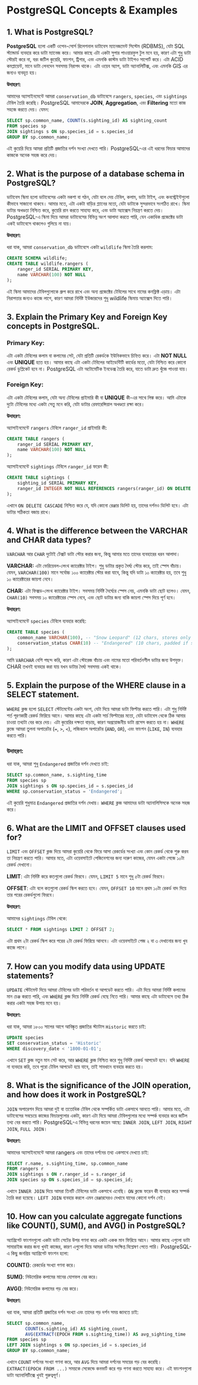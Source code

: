 # PostgreSQL Concepts & Examples

## 1. What is PostgreSQL?

**PostgreSQL** হলো একটি ওপেন-সোর্স রিলেশনাল ডাটাবেস ম্যানেজমেন্ট সিস্টেম (RDBMS), যেটা SQL স্ট্যান্ডার্ড ব্যবহার করে ডাটা ম্যানেজ করে। আমার কাছে এটা একটা সুপার পাওয়ারফুল টুল মনে হয়, কারণ এটা শুধু ডাটা স্টোরই করে না, বরং জটিল কুয়েরি, ফাংশন, ট্রিগার, এবং এমনকি কাস্টম ডাটা টাইপও সাপোর্ট করে। এটা ACID কমপ্লায়েন্ট, মানে ডাটা লেনদেন সবসময় নিরাপদ থাকে। এটা ওয়েব অ্যাপ, ডাটা অ্যানালিটিক্স, এবং এমনকি GIS এর জন্যও ব্যবহৃত হয়।

**উদাহরণ:**

আমাদের অ্যাসাইনমেন্টে আমরা `conservation_db` ডাটাবেসে `rangers`, `species`, এবং `sightings` টেবিল তৈরি করেছি।
PostgreSQL আমাদেরকে **JOIN**, **Aggregation**, এবং **Filtering** মতো কাজ সহজে করতে দেয়। যেমন:
```sql
SELECT sp.common_name, COUNT(s.sighting_id) AS sighting_count
FROM species sp
JOIN sightings s ON sp.species_id = s.species_id
GROUP BY sp.common_name;
```
এই কুয়েরি দিয়ে আমরা প্রতিটি প্রজাতির দর্শন সংখ্যা দেখতে পারি। PostgreSQL-এর এই ধরনের ফিচার আমাদের কাজকে অনেক সহজ করে দেয়।

## 2. What is the purpose of a database schema in PostgreSQL? 

ডাটাবেস স্কিমা হলো ডাটাবেসের একটা নকশা বা গঠন, যেটা বলে দেয় টেবিল, কলাম, ডাটা টাইপ, এবং কনস্ট্রেইন্টগুলো কীভাবে সাজানো থাকবে। আমার মতে, এটা একটা বাড়ির প্ল্যানের মতো, যেটা ডাটাকে সুন্দরভাবে সংগঠিত রাখে। স্কিমা ডাটার অখণ্ডতা নিশ্চিত করে, কুয়েরি রান করতে সাহায্য করে, এবং ডাটা অ্যাক্সেস নিয়ন্ত্রণ করতে দেয়। PostgreSQL-এ স্কিমা দিয়ে আমরা ডাটাবেসের বিভিন্ন অংশ আলাদা করতে পারি, যেন একাধিক প্রজেক্টের ডাটা একই ডাটাবেসে থাকলেও গুলিয়ে না যায়।

**উদাহরণ:**

ধরা যাক, আমরা `conservation_db` ডাটাবেসে একটা `wildlife` স্কিমা তৈরি করলাম:
```sql
CREATE SCHEMA wildlife;
CREATE TABLE wildlife.rangers (
    ranger_id SERIAL PRIMARY KEY,
    name VARCHAR(100) NOT NULL
);
```
এই স্কিমা আমাদের টেবিলগুলোকে গ্রুপ করে রাখে এবং অন্য প্রজেক্টের টেবিলের সাথে নামের কনফ্লিক্ট এড়ায়। এটা নিরাপত্তার জন্যও কাজে লাগে, কারণ আমরা নির্দিষ্ট ইউজারদের শুধু wildlife স্কিমায় অ্যাক্সেস দিতে পারি।

## 3. Explain the Primary Key and Foreign Key concepts in PostgreSQL. 

### Primary Key:
এটা একটা টেবিলের কলাম বা কলামের সেট, যেটা প্রতিটি রেকর্ডকে ইউনিকভাবে চিহ্নিত করে। এটা **NOT NULL** এবং **UNIQUE** হতে হয়। আমার কাছে এটা একটা টেবিলের আইডেন্টিটি কার্ডের মতো, যেটা নিশ্চিত করে কোনো রেকর্ড ডুপ্লিকেট হবে না। PostgreSQL এটা অটোমেটিক ইনডেক্স তৈরি করে, যাতে ডাটা দ্রুত খুঁজে পাওয়া যায়।
### Foreign Key: 
এটা একটা টেবিলের কলাম, যেটা অন্য টেবিলের প্রাইমারি কী বা **UNIQUE** কী-এর সাথে লিঙ্ক করে। আমি এটাকে দুটো টেবিলের মধ্যে একটা সেতু মনে করি, যেটা ডাটার রেফারেন্সিয়াল অখণ্ডতা রক্ষা করে।

**উদাহরণ:**

অ্যাসাইনমেন্টে `rangers` টেবিলে `ranger_id` প্রাইমারি কী:
```sql
CREATE TABLE rangers (
    ranger_id SERIAL PRIMARY KEY,
    name VARCHAR(100) NOT NULL
);
```
অ্যাসাইনমেন্টে `sightings` টেবিলে `ranger_id` ফরেন কী:
```sql
CREATE TABLE sightings (
    sighting_id SERIAL PRIMARY KEY,
    ranger_id INTEGER NOT NULL REFERENCES rangers(ranger_id) ON DELETE CASCADE
);
```
এখানে `ON DELETE CASCADE` নিশ্চিত করে যে, যদি কোনো রেঞ্জার ডিলিট হয়, তাদের দর্শনও ডিলিট হবে। এটা ডাটার সঠিকতা বজায় রাখে।

## 4. What is the difference between the VARCHAR and CHAR data types? 

`VARCHAR` আর `CHAR` দুটোই টেক্সট ডাটা স্টোর করার জন্য, কিন্তু আমার মতে তাদের ব্যবহারের ধরন আলাদা।

**VARCHAR:**
এটা ভেরিয়েবল-লেংথ ক্যারেক্টার টাইপ। শুধু ডাটার প্রকৃত দৈর্ঘ্য স্টোর করে, তাই স্পেস বাঁচায়। যেমন, `VARCHAR(100)` মানে সর্বোচ্চ ১০০ ক্যারেক্টার স্টোর করা যাবে, কিন্তু যদি ডাটা ১০ ক্যারেক্টার হয়, তবে শুধু ১০ ক্যারেক্টারের জায়গা নেবে।

**CHAR:** 
এটা ফিক্সড-লেংথ ক্যারেক্টার টাইপ। সবসময় নির্দিষ্ট দৈর্ঘ্যের স্পেস নেয়, এমনকি ডাটা ছোট হলেও। যেমন, `CHAR(10)` সবসময় ১০ ক্যারেক্টারের স্পেস নেবে, এবং ছোট ডাটার জন্য বাকি জায়গা স্পেস দিয়ে পূর্ণ হবে।

**উদাহরণ:**

অ্যাসাইনমেন্টে `species` টেবিলে ব্যবহার করেছি:
```sql
CREATE TABLE species (
    common_name VARCHAR(100), -- "Snow Leopard" (12 chars, stores only 12)
    conservation_status CHAR(10) -- "Endangered" (10 chars, padded if shorter)
);
```
আমি `VARCHAR` বেশি পছন্দ করি, কারণ এটা স্টোরেজ বাঁচায় এবং নামের মতো পরিবর্তনশীল ডাটার জন্য উপযুক্ত। CHAR তখনই ব্যবহার করা যায় যখন ডাটার দৈর্ঘ্য সবসময় একই থাকে।


## 5. Explain the purpose of the WHERE clause in a SELECT statement.

`WHERE` ক্লজ হলো `SELECT` স্টেটমেন্টের একটা অংশ, যেটা দিয়ে আমরা ডাটা ফিল্টার করতে পারি। এটা শুধু নির্দিষ্ট শর্ত পূরণকারী রেকর্ড ফিরিয়ে আনে। আমার কাছে এটা একটা সার্চ ফিল্টারের মতো, যেটা ডাটাবেস থেকে ঠিক আমার চাওয়া তথ্যটা বের করে দেয়। এটা কুয়েরির দক্ষতা বাড়ায়, কারণ অপ্রয়োজনীয় ডাটা প্রসেস করতে হয় না। `WHERE` ক্লজে আমরা তুলনা অপারেটর (`=`, `>`, `<`), লজিক্যাল অপারেটর (`AND`, `OR`), এবং ফাংশন (`LIKE`, `IN`) ব্যবহার করতে পারি।

### উদাহরণ:
ধরা যাক, আমরা শুধু `Endangered` প্রজাতির দর্শন দেখতে চাই:
```sql
SELECT sp.common_name, s.sighting_time
FROM species sp
JOIN sightings s ON sp.species_id = s.species_id
WHERE sp.conservation_status = 'Endangered';
```
এই কুয়েরি শুধুমাত্র `Endangered` প্রজাতির দর্শন দেখায়। `WHERE` ক্লজ আমাদের ডাটা অ্যানালিসিসকে অনেক সহজ করে।


## 6. What are the LIMIT and OFFSET clauses used for?

`LIMIT` এবং `OFFSET` ক্লজ দিয়ে আমরা কুয়েরি থেকে ফিরে আসা রেকর্ডের সংখ্যা এবং কোন রেকর্ড থেকে শুরু করব তা নিয়ন্ত্রণ করতে পারি। আমার মতে, এটা ওয়েবসাইটে পেজিনেশনের জন্য দারুণ কাজের, যেমন একটা পেজে ১০টা রেকর্ড দেখানো।

**LIMIT**: এটা নির্দিষ্ট করে কতগুলো রেকর্ড ফিরবে। যেমন, `LIMIT 5` মানে শুধু ৫টা রেকর্ড ফিরবে।

**OFFSET**: এটা বলে কতগুলো রেকর্ড স্কিপ করতে হবে। যেমন, `OFFSET 10` মানে প্রথম ১০টা রেকর্ড বাদ দিয়ে তার পরের রেকর্ডগুলো ফিরবে।

**উদাহরণ:**

আমাদের `sightings` টেবিল থেকে:
```sql
SELECT * FROM sightings LIMIT 2 OFFSET 2;
```
এটা প্রথম ২টা রেকর্ড স্কিপ করে পরের ২টা রেকর্ড ফিরিয়ে আনবে। এটা ওয়েবসাইটে পেজ ২ বা ৩ দেখানোর জন্য খুব কাজে লাগে।


## 7. How can you modify data using UPDATE statements?

`UPDATE` স্টেটমেন্ট দিয়ে আমরা টেবিলের ডাটা পরিবর্তন বা আপডেট করতে পারি। এটা দিয়ে আমরা নির্দিষ্ট কলামের মান চেঞ্জ করতে পারি, এবং `WHERE` ক্লজ দিয়ে নির্দিষ্ট রেকর্ড বেছে নিতে পারি। আমার কাছে এটা ডাটাবেসে তথ্য ঠিক করার একটা সহজ উপায় মনে হয়।

**উদাহরণ:**

ধরা যাক, আমরা ১৮০০ সালের আগে আবিষ্কৃত প্রজাতির স্ট্যাটাস `Historic` করতে চাই:
```sql
UPDATE species
SET conservation_status = 'Historic'
WHERE discovery_date < '1800-01-01';
```
এখানে `SET` ক্লজ নতুন মান সেট করে, আর `WHERE` ক্লজ নিশ্চিত করে শুধু নির্দিষ্ট রেকর্ড আপডেট হবে। যদি `WHERE` না ব্যবহার করি, তবে পুরো টেবিল আপডেট হয়ে যাবে, তাই সাবধানে ব্যবহার করতে হয়।


## 8. What is the significance of the **JOIN** operation, and how does it work in PostgreSQL?

`JOIN` অপারেশন দিয়ে আমরা দুই বা ততোধিক টেবিল থেকে সম্পর্কিত ডাটা একসাথে আনতে পারি। আমার মতে, এটা ডাটাবেসের সবচেয়ে কাজের ফিচারগুলোর একটা, কারণ এটা দিয়ে আমরা টেবিলগুলোর মধ্যে সম্পর্ক ব্যবহার করে জটিল তথ্য বের করতে পারি। PostgreSQL-এ বিভিন্ন ধরনের জয়েন আছে: `INNER JOIN`, `LEFT JOIN`, `RIGHT JOIN`, `FULL JOIN`।

**উদাহরণ:**

আমাদের অ্যাসাইনমেন্টে আমরা rangers এবং তাদের দর্শনের তথ্য একসাথে দেখতে চাই:
```sql
SELECT r.name, s.sighting_time, sp.common_name
FROM rangers r
JOIN sightings s ON r.ranger_id = s.ranger_id
JOIN species sp ON s.species_id = sp.species_id;
```
এখানে `INNER JOIN` দিয়ে আমরা তিনটি টেবিলের ডাটা একসাথে এনেছি। `ON` ক্লজে ফরেন কী ব্যবহার করে সম্পর্ক তৈরি করা হয়েছে। `LEFT JOIN` ব্যবহার করলে এমন রেঞ্জারদেরও দেখাবে যাদের কোনো দর্শন নেই।


## 10. How can you calculate aggregate functions like COUNT(), SUM(), and AVG() in PostgreSQL?

অ্যাগ্রিগেট ফাংশনগুলো একটা ডাটা সেটের উপর গণনা করে একটা একক মান ফিরিয়ে আনে। আমার কাছে এগুলো ডাটা সামারাইজ করার জন্য খুবই কাজের, কারণ এগুলো দিয়ে আমরা ডাটার সংক্ষিপ্ত বিশ্লেষণ পেতে পারি। PostgreSQL-এ কিছু জনপ্রিয় অ্যাগ্রিগেট ফাংশন হলো:

**COUNT()**: রেকর্ডের সংখ্যা গণনা করে।

**SUM()**: নিউমেরিক কলামের মানের যোগফল বের করে।

**AVG()**: নিউমেরিক কলামের গড় বের করে।

**উদাহরণ:**

ধরা যাক, আমরা প্রতিটি প্রজাতির দর্শন সংখ্যা এবং তাদের গড় দর্শন সময় জানতে চাই:
```sql
SELECT sp.common_name, 
       COUNT(s.sighting_id) AS sighting_count,
       AVG(EXTRACT(EPOCH FROM s.sighting_time)) AS avg_sighting_time
FROM species sp
LEFT JOIN sightings s ON sp.species_id = s.species_id
GROUP BY sp.common_name;
```
এখানে `COUNT` দর্শনের সংখ্যা গণনা করে, আর `AVG` দিয়ে আমরা দর্শনের সময়ের গড় বের করেছি। `EXTRACT(EPOCH FROM ...)` সময়কে সেকেন্ডে কনভার্ট করে গড় গণনা করতে সাহায্য করে। এই ফাংশনগুলো ডাটা অ্যানালিটিক্সে খুবই গুরুত্বপূর্ণ।